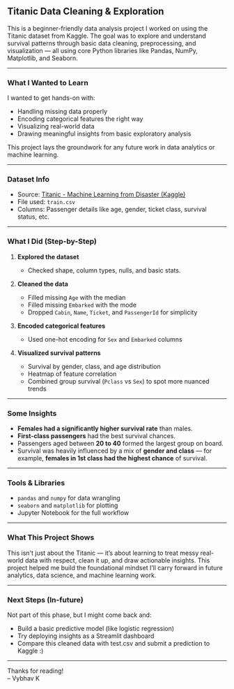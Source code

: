 ## Titanic Data Cleaning & Exploration

This is a beginner-friendly data analysis project I worked on using the Titanic dataset from Kaggle. The goal was to explore and understand survival patterns through basic data cleaning, preprocessing, and visualization — all using core Python libraries like Pandas, NumPy, Matplotlib, and Seaborn.

---

### What I Wanted to Learn

I wanted to get hands-on with:
- Handling missing data properly
- Encoding categorical features the right way
- Visualizing real-world data
- Drawing meaningful insights from basic exploratory analysis

This project lays the groundwork for any future work in data analytics or machine learning.

---

### Dataset Info

- Source: [Titanic - Machine Learning from Disaster (Kaggle)](https://www.kaggle.com/datasets/hesh97/titanicdataset-traincsv)
- File used: `train.csv`
- Columns: Passenger details like age, gender, ticket class, survival status, etc.

---

### What I Did (Step-by-Step)

1. **Explored the dataset**  
   - Checked shape, column types, nulls, and basic stats.

2. **Cleaned the data**  
   - Filled missing `Age` with the median  
   - Filled missing `Embarked` with the mode  
   - Dropped `Cabin`, `Name`, `Ticket`, and `PassengerId` for simplicity

3. **Encoded categorical features**  
   - Used one-hot encoding for `Sex` and `Embarked` columns

4. **Visualized survival patterns**  
   - Survival by gender, class, and age distribution  
   - Heatmap of feature correlation  
   - Combined group survival (`Pclass` vs `Sex`) to spot more nuanced trends

---

### Some Insights

- **Females had a significantly higher survival rate** than males.
- **First-class passengers** had the best survival chances.
- Passengers aged between **20 to 40** formed the largest group on board.
- Survival was heavily influenced by a mix of **gender and class** — for example, **females in 1st class had the highest chance** of survival.

---

### Tools & Libraries

- `pandas` and `numpy` for data wrangling  
- `seaborn` and `matplotlib` for plotting  
- Jupyter Notebook for the full workflow

---

### What This Project Shows

This isn't just about the Titanic — it’s about learning to treat messy real-world data with respect, clean it up, and draw actionable insights. This project helped me build the foundational mindset I’ll carry forward in future analytics, data science, and machine learning work.

---

### Next Steps (In-future)

Not part of this phase, but I might come back and:
- Build a basic predictive model (like logistic regression)
- Try deploying insights as a Streamlit dashboard
- Compare this cleaned data with test.csv and submit a prediction to Kaggle :)

---

Thanks for reading!  
– Vybhav K